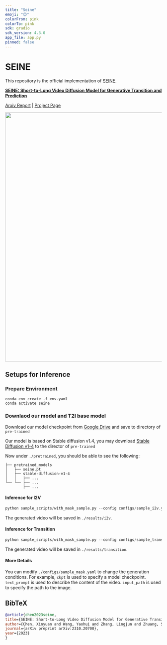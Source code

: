 ```yaml
---
title: "Seine"
emoji: "😊"
colorFrom: pink
colorTo: pink
sdk: gradio
sdk_version: 4.3.0
app_file: app.py
pinned: false
---
```



# SEINE
This repository is the official implementation of [SEINE](https://arxiv.org/abs/2310.20700).

**[SEINE: Short-to-Long Video Diffusion Model for Generative Transition and Prediction](https://arxiv.org/abs/2310.20700)**

[Arxiv Report](https://arxiv.org/abs/2310.20700) | [Project Page](https://vchitect.github.io/SEINE-project/)

<img src="seine.gif" width="800">


##  Setups for Inference

### Prepare Environment
```
conda env create -f env.yaml
conda activate seine
```

### Downlaod our model and T2I base model
Download our model checkpoint from [Google Drive](https://drive.google.com/drive/folders/1cWfeDzKJhpb0m6HA5DoMOH0_ItuUY95b?usp=sharing) and save to directory of ```pre-trained```


Our model is based on Stable diffusion v1.4, you may download [Stable Diffusion v1-4](https://huggingface.co/CompVis/stable-diffusion-v1-4) to the director of ``` pre-trained ```

Now under `./pretrained`, you should be able to see the following:
```
├── pretrained_models
│   ├── seine.pt
│   ├── stable-diffusion-v1-4
│   │   ├── ...
└── └── ├── ...
        ├── ...
```

#### Inference for I2V 
```python
python sample_scripts/with_mask_sample.py --config configs/sample_i2v.yaml
```
The generated video will be saved in ```./results/i2v```.

#### Inference for Transition
```python
python sample_scripts/with_mask_sample.py --config configs/sample_transition.yaml
```
The generated video will be saved in ```./results/transition```.



#### More Details
You can modify ```./configs/sample_mask.yaml``` to change the generation conditions.
For example, 
```ckpt``` is used to specify a model checkpoint.
```text_prompt``` is used to describe the content of the video.
```input_path``` is used to specify the path to the image.


## BibTeX
```bibtex
@article{chen2023seine,
title={SEINE: Short-to-Long Video Diffusion Model for Generative Transition and Prediction},
author={Chen, Xinyuan and Wang, Yaohui and Zhang, Lingjun and Zhuang, Shaobin and Ma, Xin and Yu, Jiashuo and Wang, Yali and Lin, Dahua and Qiao, Yu and Liu, Ziwei},
journal={arXiv preprint arXiv:2310.20700},
year={2023}
}
```